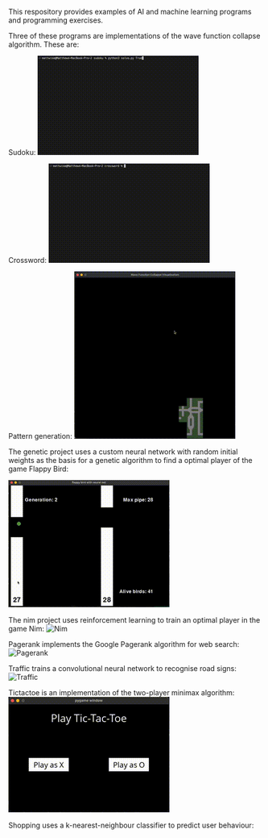 This respository provides examples of AI and machine learning programs and programming exercises. 

Three of these programs are implementations of the wave function collapse algorithm. These are:

Sudoku: 
![Sudoku solver](https://github.com/dmosthenes/AI-programming-examples/blob/main/sudoku.gif?raw=true)

Crossword:
![Crossword creator](https://github.com/dmosthenes/AI-programming-examples/blob/main/crossword.gif?raw=true)

Pattern generation:
![Pattern creator](https://github.com/dmosthenes/AI-programming-examples/blob/main/pattern.gif?raw=true)

The genetic project uses a custom neural network with random initial weights as the basis for a genetic algorithm to find a optimal player of the game Flappy Bird:

![Flappy bird](https://github.com/dmosthenes/AI-programming-examples/blob/main/flappy.gif?raw=true)

The nim project uses reinforcement learning to train an optimal player in the game Nim:
![Nim](https://...)

Pagerank implements the Google Pagerank algorithm for web search:
![Pagerank](https://...)

Traffic trains a convolutional neural network to recognise road signs:
![Traffic](https://...)

Tictactoe is an implementation of the two-player minimax algorithm:
![TicTacToe](https://github.com/dmosthenes/AI-programming-examples/blob/main/tictactoe.gif?raw=true)

Shopping uses a k-nearest-neighbour classifier to predict user behaviour:


